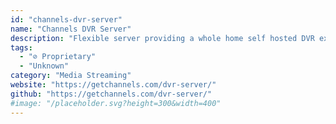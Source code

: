 ```yaml
---
id: "channels-dvr-server"
name: "Channels DVR Server"
description: "Flexible server providing a whole home self hosted DVR experience for [Channels](https://getchannels.com)."
tags:
  - "⊘ Proprietary"
  - "Unknown"
category: "Media Streaming"
website: "https://getchannels.com/dvr-server/"
github: "https://getchannels.com/dvr-server/"
#image: "/placeholder.svg?height=300&width=400"
---
```


